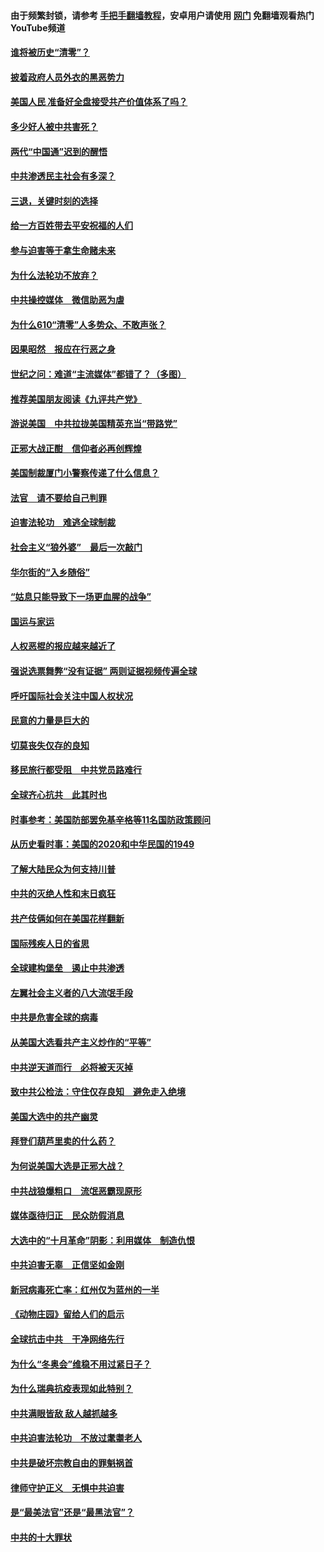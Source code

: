 #### 由于频繁封锁，请参考 [手把手翻墙教程](https://github.com/gfw-breaker/guides/wiki/)，安卓用户请使用 [网门](https://github.com/gfw-breaker/nogfw/blob/master/dl.md?t=01020600) 免翻墙观看热门YouTube频道 

#### [谁将被历史“清零”？](../pages/251/417485.md?t=01020600) 

#### [披着政府人员外衣的黑恶势力](../pages/251/417442.md?t=01020600) 

#### [美国人民 准备好全盘接受共产价值体系了吗？](../pages/251/417491.md?t=01020600) 

#### [多少好人被中共害死？](../pages/251/417144.md?t=01020600) 

#### [两代“中国通”迟到的醒悟](../pages/251/417064.md?t=01020600) 

#### [中共渗透民主社会有多深？](../pages/251/417063.md?t=01020600) 

#### [三退，关键时刻的选择](../pages/251/416969.md?t=01020600) 

#### [给一方百姓带去平安祝福的人们](../pages/251/416941.md?t=01020600) 

#### [参与迫害等于拿生命赌未来](../pages/251/416856.md?t=01020600) 

#### [为什么法轮功不放弃？](../pages/251/416864.md?t=01020600) 

#### [中共操控媒体　微信助恶为虐](../pages/251/416724.md?t=01020600) 

#### [为什么610“清零”人多势众、不敢声张？](../pages/251/416632.md?t=01020600) 

#### [因果昭然　报应在行恶之身](../pages/251/416582.md?t=01020600) 

#### [世纪之问：难道“主流媒体”都错了？（多图）](../pages/251/416571.md?t=01020600) 

#### [推荐美国朋友阅读《九评共产党》](../pages/251/416510.md?t=01020600) 

#### [游说美国　中共拉拢美国精英充当“带路党”](../pages/251/416529.md?t=01020600) 

#### [正邪大战正酣　信仰者必再创辉煌](../pages/251/416433.md?t=01020600) 

#### [美国制裁厦门小警察传递了什么信息？](../pages/251/416432.md?t=01020600) 

#### [法官　请不要给自己判罪](../pages/251/416379.md?t=01020600) 

#### [迫害法轮功　难逃全球制裁](../pages/251/416380.md?t=01020600) 

#### [社会主义“狼外婆”　最后一次敲门](../pages/251/416394.md?t=01020600) 

#### [华尔街的“入乡随俗”](../pages/251/416395.md?t=01020600) 

#### [“姑息只能导致下一场更血腥的战争”](../pages/251/416223.md?t=01020600) 

#### [国运与家运](../pages/251/416224.md?t=01020600) 

#### [人权恶棍的报应越来越近了](../pages/251/416276.md?t=01020600) 

#### [强说选票舞弊“没有证据” 两则证据视频传遍全球](../pages/251/416227.md?t=01020600) 

#### [呼吁国际社会关注中国人权状况](../pages/251/416135.md?t=01020600) 

#### [民意的力量是巨大的](../pages/251/416222.md?t=01020600) 

#### [切莫丧失仅存的良知](../pages/251/416134.md?t=01020600) 

#### [移民旅行都受阻　中共党员路难行](../pages/251/416033.md?t=01020600) 

#### [全球齐心抗共　此其时也](../pages/251/415989.md?t=01020600) 

#### [时事参考：美国防部罢免基辛格等11名国防政策顾问](../pages/251/415970.md?t=01020600) 

#### [从历史看时事：美国的2020和中华民国的1949](../pages/251/415949.md?t=01020600) 

#### [了解大陆民众为何支持川普](../pages/251/415950.md?t=01020600) 

#### [中共的灭绝人性和末日疯狂](../pages/251/415944.md?t=01020600) 

#### [共产伎俩如何在美国花样翻新](../pages/251/415908.md?t=01020600) 

#### [国际残疾人日的省思](../pages/251/415849.md?t=01020600) 

#### [全球建构堡垒　遏止中共渗透](../pages/251/415850.md?t=01020600) 

#### [左翼社会主义者的八大流氓手段](../pages/251/415802.md?t=01020600) 

#### [中共是危害全球的病毒](../pages/251/415569.md?t=01020600) 

#### [从美国大选看共产主义炒作的“平等”](../pages/251/415654.md?t=01020600) 

#### [中共逆天道而行　必将被天灭掉](../pages/251/415626.md?t=01020600) 

#### [致中共公检法：守住仅存良知　避免走入绝境](../pages/251/415627.md?t=01020600) 

#### [美国大选中的共产幽灵](../pages/251/415618.md?t=01020600) 

#### [拜登们葫芦里卖的什么药？](../pages/251/415531.md?t=01020600) 

#### [为何说美国大选是正邪大战？](../pages/251/415530.md?t=01020600) 

#### [中共战狼爆粗口　流氓恶霸现原形](../pages/251/415426.md?t=01020600) 

#### [媒体亟待归正　民众防假消息](../pages/251/415402.md?t=01020600) 

#### [大选中的“十月革命”阴影：利用媒体　制造仇恨](../pages/251/415334.md?t=01020600) 

#### [中共迫害无辜　正信坚如金刚](../pages/251/415307.md?t=01020600) 

#### [新冠病毒死亡率：红州仅为蓝州的一半](../pages/251/415164.md?t=01020600) 

#### [《动物庄园》留给人们的启示](../pages/251/415178.md?t=01020600) 

#### [全球抗击中共　干净网络先行](../pages/251/415096.md?t=01020600) 

#### [为什么“冬奥会”维稳不用过紧日子？](../pages/251/414949.md?t=01020600) 

#### [为什么瑞典抗疫表现如此特别？](../pages/251/414950.md?t=01020600) 

#### [中共满眼皆敌 敌人越抓越多](../pages/251/415053.md?t=01020600) 

#### [中共迫害法轮功　不放过耄耋老人](../pages/251/414994.md?t=01020600) 

#### [中共是破坏宗教自由的罪魁祸首](../pages/251/414901.md?t=01020600) 

#### [律师守护正义　无惧中共迫害](../pages/251/414900.md?t=01020600) 

#### [是“最美法官”还是“最黑法官”？](../pages/251/414885.md?t=01020600) 

#### [中共的十大罪状](../pages/251/414772.md?t=01020600) 

